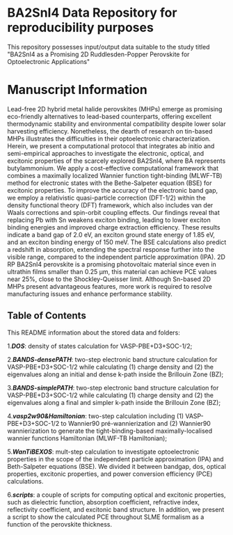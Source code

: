 # BA2SnI4 Data Repository for reproducibility purposes
This repository possesses input/output data suitable to the study titled "BA2SnI4 as a Promising 2D Ruddlesden-Popper Perovskite for Optoelectronic Applications"

# Manuscript Information
Lead-free 2D hybrid metal halide perovskites (MHPs) emerge as promising eco-friendly alternatives to lead-based counterparts, offering excellent thermodynamic stability and environmental compatibility despite lower solar harvesting efficiency. Nonetheless, the dearth of research on tin-based MHPs illustrates the difficulties in their optoelectronic characterization. Herein, we present a computational protocol that integrates ab initio and semi-empirical approaches to investigate the electronic, optical, and excitonic properties of the scarcely explored BA2SnI4, where BA represents butylammonium. We apply a cost-effective computational framework that combines a maximally localized Wannier function tight-binding (MLWF-TB) method for electronic states with the Bethe-Salpeter equation (BSE) for excitonic properties. To improve the accuracy of the electronic band gap, we employ a relativistic quasi-particle correction (DFT-1/2) within the density functional theory (DFT) framework, which also includes van der Waals corrections and spin-orbit coupling effects. Our findings reveal that replacing Pb with
Sn weakens exciton binding, leading to lower exciton binding energies and improved charge extraction efficiency. These results indicate a band gap of 2.0 eV, an exciton ground state energy of 1.85 eV, and an exciton binding energy
of 150 meV. The BSE calculations also predict a redshift in absorption, extending the spectral response further into the visible range, compared to the independent particle approximation (IPA). 2D RP BA2SnI4 perovskite is a promising photovoltaic material since even in ultrathin films smaller than 0.25 μm, this material can achieve PCE values near 25%, close to the Shockley-Queisser limit. Although Sn-based 2D MHPs present advantageous features, more work is required to resolve manufacturing issues and enhance performance stability.

## Table of Contents
This README information about the stored data and folders:

1.***DOS***: density of states calculation for VASP-PBE+D3+SOC-1/2;

2.***BANDS-densePATH***: two-step electronic band structure calculation for VASP-PBE+D3+SOC-1/2 while calculating (1) charge density and (2) the eigenvalues along an initial and dense k-path inside the Brillouin Zone (BZ);

3.***BANDS-simplePATH***: two-step electronic band structure calculation for VASP-PBE+D3+SOC-1/2 while calculating (1) charge density and (2) the eigenvalues along a final and simpler k-path inside the Brillouin Zone (BZ);

4.***vasp2w90&Hamiltonian***: two-step calculation including (1) VASP-PBE+D3+SOC-1/2 to Wannier90 pré-wannierization and (2) Wannier90 wannierization to generate the tight-binding-based maximally-localised wannier functions Hamiltonian (MLWF-TB Hamiltonian);

5.***WanTiBEXOS***: mult-step calculation to investigate optoelectronic properties in the scope of the independent particle approximation (IPA) and Beth-Salpeter equations (BSE). We divided it between bandgap, dos, optical properties, excitonic properties, and power conversion efficiency (PCE) calculations.

6.***scripts***: a couple of scripts for computing optical and excitonic properties, such as dielectric function, absorption coefficient, refractive index, reflectivity coefficient, and excitonic band structure. In addition, we present a script to show the calculated PCE throughout SLME formalism as a function of the perovskite thickness.

